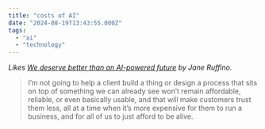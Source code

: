 ```yaml
---
title: "costs of AI"
date: "2024-08-19T13:43:55.000Z"
tags: 
  - "ai"
  - "technology"
---
```


_Likes [We deserve better than an AI-powered future](https://www.characterworks.co/blog/we-deserve-better-than-an-ai-powered-future) by Jane Ruffino._

> I’m not going to help a client build a thing or design a process that sits on top of something we can already see won’t remain affordable, reliable, or even basically usable, and that will make customers trust them less, all at a time when it’s more expensive for them to run a business, and for all of us to just afford to be alive.
